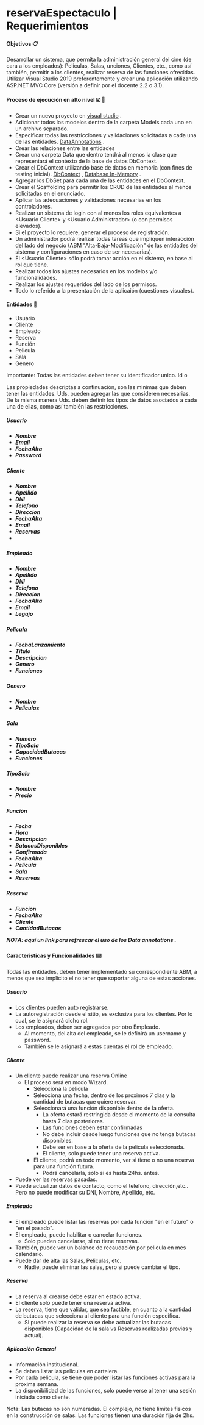 # reservaEspectaculo | Requerimientos

<h4>Objetivos 📋</h4>

<p>
Desarrollar un sistema, que permita la administración general del cine (de cara a los empleados): 
Peliculas, Salas, unciones, Clientes, etc., como así también, permitir a los clientes, realizar reserva de las funciones ofrecidas. 
Utilizar Visual Studio 2019 preferentemente y crear una aplicación utilizando ASP.NET  MVC Core (versión a definir por el docente 2.2 o 3.1).
</p>

<h4>Proceso de ejecución en alto nivel ☑️ 📢</h4>

<p>
<ul class="__web-inspector-hide-shortcut__">
<li>Crear un nuevo proyecto en <a href="https://visualstudio.microsoft.com/en/vs/" rel="noopener noreferrer" target="_blank">visual studio</a> <span class="fabric-icon ms-Icon--NavigateExternalInline font-size" role="presentation" aria-hidden="true"> </span>.</li>
<li>Adicionar todos los modelos dentro de la carpeta Models cada uno en un archivo separado.</li>
<li>Especificar todas las restricciones y validaciones solicitadas a cada una de las entidades. <a href="https://docs.microsoft.com/en-us/dotnet/api/system.componentmodel.dataannotations?view=netcore-3.1" rel="noopener noreferrer" target="_blank">DataAnnotations</a> <span class="fabric-icon ms-Icon--NavigateExternalInline font-size" role="presentation" aria-hidden="true"> </span>.</li>
<li>Crear las relaciones entre las entidades</li>
<li>Crear una carpeta Data que dentro tendrá al menos la clase que representará el contexto de la base de datos DbContext.</li>
<li>Crear el DbContext utilizando base de datos en memoria (con fines de testing inicial). <a href="https://docs.microsoft.com/en-us/dotnet/api/microsoft.entityframeworkcore.dbcontext?view=efcore-3.1" rel="noopener noreferrer" target="_blank">DbContext</a> <span class="fabric-icon ms-Icon--NavigateExternalInline font-size" role="presentation" aria-hidden="true"> </span>, <a href="https://docs.microsoft.com/en-us/ef/core/providers/in-memory/?tabs=vs" rel="noopener noreferrer" target="_blank">Database In-Memory</a> <span class="fabric-icon ms-Icon--NavigateExternalInline font-size" role="presentation" aria-hidden="true"> </span>.</li>
<li>Agregar los DbSet para cada una de las entidades en el DbContext.</li>
<li>Crear el Scaffolding para permitir los CRUD de las entidades al menos solicitadas en el enunciado.</li>
<li>Aplicar las adecuaciones y validaciones necesarias en los controladores.</li>
<li>Realizar un sistema de login con al menos los roles equivalentes a &lt;Usuario Cliente&gt; y &lt;Usuario Administrador&gt; (o con permisos elevados).</li>
<li>Si el proyecto lo requiere, generar el proceso de registración.</li>
<li>Un administrador podrá realizar todas tareas que impliquen interacción del lado del negocio (ABM "Alta-Baja-Modificación" de las entidades del sistema y configuraciones en caso de ser necesarias).</li>
<li>El &lt;Usuario Cliente&gt; sólo podrá tomar acción en el sistema, en base al rol que tiene.</li>
<li>Realizar todos los ajustes necesarios en los modelos y/o funcionalidades.</li>
<li>Realizar los ajustes requeridos del lado de los permisos.</li>
<li>Todo lo referido a la presentación de la aplicaión (cuestiones visuales).</li>
</ul>
</p>

<h4>Entidades 📄</h4>
<p>
<ul>
<li>Usuario</li>
<li>Cliente</li>
<li>Empleado</li>
<li>Reserva</li>
<li>Función</li>
<li>Pelicula</li>
<li>Sala</li>
<li>Genero</li>
</ul>

Importante: Todas las entidades deben tener su identificador unico. Id o <ClassNameId>

Las propiedades descriptas a continuación, son las minimas que deben tener las entidades.
Uds. pueden agregar las que consideren necesarias. De la misma manera Uds. deben definir los tipos de datos asociados a cada una de ellas, 
como así también las restricciones.
</p>


<p>

<h5>Usuario<h5>
<ul>
<li>Nombre</li>
<li>Email</li>
<li>FechaAlta</li>
<li>Password</li>
</ul>

<h5>Cliente<h5>

<ul>
<li>Nombre</li>
<li>Apellido</li>
<li>DNI</li>
<li>Telefono</li>
<li>Direccion</li>
<li>FechaAlta</li>
<li>Email</li>
<li>Reservas</li>
<li></li>
</ul>

<h5>Empleado<h5>

<ul>
<li>Nombre</li>
<li>Apellido</li>
<li>DNI</li>
<li>Telefono</li>
<li>Direccion</li>
<li>FechaAlta</li>
<li>Email</li>
<li>Legajo</li>
</ul>
 
<h5>Pelicula<h5>

<ul>
<li>FechaLanzamiento</li>
<li>Titulo</li>
<li>Descripcion</li>
<li>Genero</li>
<li>Funciones</li>
</ul>

<h5>Genero<h5>

<ul>
<li>Nombre</li>
<li>Peliculas</li>
</ul>

<h5>Sala<h5>
<ul>
<li>Numero</li>
<li>TipoSala</li>
<li>CapacidadButacas</li>
<li>Funciones</li>
</ul>
 
<h5>TipoSala<h5>

<ul>
<li>Nombre</li>
<li>Precio</li>
</ul>

<h5>Función<h5>

<ul>
<li>Fecha</li>
<li>Hora</li>
<li>Descripcion</li>
<li>ButacasDisponibles</li>
<li>Confirmada</li>
<li>FechaAlta</li>
<li>Pelicula</li>
<li>Sala</li>
<li>Reservas</li>
</ul>

<h5>Reserva<h5>
<ul>
<li>Funcion</li>
<li>FechaAlta</li>
<li>Cliente</li>
<li>CantidadButacas</li>
</ul>
NOTA: aquí un link para refrescar el uso de los Data annotations .
</p>

<h4>Caracteristicas y Funcionalidades ⌨️</h4>

<p>Todas las entidades, deben tener implementado su correspondiente ABM, a menos que sea implicito el no tener que soportar alguna de estas acciones.</p>
<p>
<h5>Usuario</h5>

<ul>
<li>Los clientes pueden auto registrarse.</li>
<li>La autoregistración desde el sitio, es exclusiva para los clientes. Por lo cual, se le asignará dicho rol.</li>
<li>Los empleados, deben ser agregados por otro Empleado.
<ul>
<li>Al momento, del alta del empleado, se le definirá un username y password.</li>
<li>También se le asignará a estas cuentas el rol de empleado.</li>
</ul>
</li>
</ul>

<h5>Cliente</h5>

<ul>
<li>Un cliente puede realizar una reserva Online
<ul>
<li>El proceso será en modo Wizard.
<ul>
<li>Selecciona la pelicula</li>
<li>Selecciona una fecha, dentro de los proximos 7 dias y la cantidad de butacas que quiere reservar.</li>
<li>Seleccionará una función disponible dentro de la oferta.
<ul>
<li>La oferta estará restringida desde el momento de la consulta hasta 7 dias posteriores.</li>
<li>Las funciones deben estar confirmadas</li>
<li>No debe incluir desde luego funciones que no tenga butacas disponibles.</li>
<li>Debe ser en base a la oferta de la pelicula seleccionada.</li>
<li>El cliente, solo puede tener una reserva activa.</li>
</ul>
</li>
<li>El cliente, podrá en todo momento, ver si tiene o no una reserva para una función futura.
<ul>
<li>Podrá cancelarla, solo si es hasta 24hs. antes.</li>
</ul>
</li>
</ul>
</li>
</ul>
</li>
<li>Puede ver las reservas pasadas.</li>
<li>Puede actualizar datos de contacto, como el telefono, dirección,etc.. Pero no puede modificar su DNI, Nombre, Apellido, etc.</li>
</ul>

<h5>Empleado</h5>
<ul>
<li>El empleado puede listar las reservas por cada función "en el futuro" o "en el pasado".</li>
<li>El empleado, puede habilitar o cancelar funciones.
<ul>
<li>Solo pueden cancelarse, si no tiene reservas.</li>
</ul>
</li>
<li>También, puede ver un balance de recaudación por pelicula en mes calendario.</li>
<li>Puede dar de alta las Salas, Peliculas, etc.
<ul>
<li>Nadie, puede eliminar las salas, pero si puede cambiar el tipo.</li>
</ul>
</li>
</ul>

<h5>Reserva</h5>
<ul>
<li>La reserva al crearse debe estar en estado activa.</li>
<li>El cliente solo puede tener una reserva activa.</li>
<li>La reserva, tiene que validar, que sea factible, en cuanto a la cantidad de butacas que selecciona al cliente para una función especifica.
<ul>
<li>Si puede realizar la reserva se debe actualizar las butacas disponibles (Capacidad de la sala vs Reservas realizadas previas y actual).</li>
</ul>
</li>
</ul>

<h5>Aplicación General</h5>

<ul>
<li>Información institucional.</li>
<li>Se deben listar las peliculas en cartelera.</li>
<li>Por cada pelicula, se tiene que poder listar las funciones activas para la proxima semana.</li>
<li>La disponibilidad de las funciones, solo puede verse al tener una sesión iniciada como cliente.</li>
</ul>

Nota: Las butacas no son numeradas. El complejo, no tiene limites fisicos en la construcción de salas. Las funciones tienen una duración fija de 2hs.
</p>

